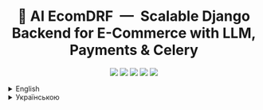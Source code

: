 <h1 align="center">
  🛒 AI EcomDRF &nbsp;—&nbsp; Scalable Django Backend for E-Commerce with LLM, Payments & Celery
</h1>

<p align="center">
  <img src="https://img.shields.io/github/actions/workflow/status/Viom852/llm-shop-drf-backend/ci.yml?label=CI&logo=github" />
  <img src="https://img.shields.io/badge/Coverage-96%25-brightgreen" />
  <img src="https://img.shields.io/badge/Python-3.12-blue" />
  <img src="https://img.shields.io/badge/Deploy-Local--Docker-blue" />
  <img src="https://img.shields.io/badge/License-MIT-yellow" />
</p>

<details>
<summary>English</summary>

# 🚀 Key Features

This project implements a full-fledged **backend architecture for an e-commerce platform** with advanced modular structure, AI product description generation, payment simulation, and background tasks. It's designed as a strong base for scalable online stores.

- 📂 **Modular Architecture**. Each domain (Store, Cart, Orders, Payments, Delivery, Users) lives in a separate Django app. This separation supports clean code, easier maintenance, and migration to microservices if needed.
- 🔐 **Secure Authentication**. Djoser / JWT endpoints allow any frontend or mobile app to connect easily with standardized logic.
- ⚡ **Fast Catalog**. Tree-like categories (MPTT), optimized queries (`select_related`, `prefetch_related`), pagination. Provides a quick UX, reducing bounce and cart abandonment rates.
- 🛒 **Reliable Cart**. All actions (`add / update / remove`) wrapped in `transaction.atomic()`. Only one active cart per user avoids accidental reorders or duplicates.
- 💳 **One-click Checkout** — `Cart → Order + Delivery` created in one transaction. Simple, robust flow for frontend developers and integrations. (Emulation)
- 🏦 **Multi-gateway Payments**. Mock SDKs for LiqPay, Fondy, Monobank with signature verification and callback support. Business instantly knows payment status. (Emulated)
- 📦 **Nova Poshta Integration**. Ukrainian national delivery service integration. Celery tasks keep delivery data (areas, cities, warehouses) synced. Up-to-date delivery points reduce return rates.
- 🤖 **AI Product Assistant**. One-click generation of persuasive product descriptions from price, brand, features. Saves content managers hours and increases product page conversion.

# 🛠️ Technologies

🧩 Full library stack:

- ## ⚙️ Backend / ORM / API
  - **Python 3.12**
  - **Django 5.1 LTS** + **Django REST Framework 3.15**
  - **drf-spectacular** — Auto Swagger / OpenAPI 3
  - **PostgreSQL** (`psycopg2-binary`)
  - **Django MPTT** — Tree categories
  - **django-filter** — Advanced filtering
  - **Grappelli** + `django-object-actions` — Extended admin
  - **django-ckeditor-5** — WYSIWYG admin fields
  - **Django Debug Toolbar** — Profiling in dev

- ## 🔐 Authentication / Social Login
  - **Djoser** endpoints
  - **Simple JWT** access / refresh

- ## ⚡ Async / Background
  - **Celery 5.5 + Redis 5**
  - **django-celery-beat** — Cron-like tasks in admin

- ## 🏦 Payments / Delivery
  - Mock SDKs: **LiqPay, Fondy, Monobank**
  - **Requests / httpx** for external APIs
  - **Nova Poshta** REST v2 API

- ## 🤖 AI & LLM
  - **OpenAI Python SDK v1** — Generates marketing descriptions

- ## 🧪 Testing & Quality
  - **Pytest 8**, **pytest-django**, **pytest-cov** (96 % coverage)
  - **Factory Boy**, **Faker**
  - **Black**, **isort**, **flake8**
  - **coverage.py + htmlcov** — full HTML report

- ## 📦 DevOps
  - **Docker + docker-compose v3.9**
  - **GitHub Actions**
  - **environs**

# 🏗️ Architecture

This is a **modular monolith**: one Django project where each business domain lives in a dedicated Django app. Combines ease of deployment with clear boundaries, and allows gradual replacement with services if needed.

- ## 📐 App Layers

  - **API** — DRF ViewSets, serializers, validation, filters
  - **Services / Application Layer** — Business logic, transactions (`transaction.atomic()`), payment & delivery factories
  - **Domain (ORM)** — Pure Django models. Source of truth.
  - **API Tests** — Business logic tested via HTTP using `APIClient`
  - **Transactions** — Atomic control over data integrity

- ## 🗄️ Data Storage

  - **PostgreSQL** — Primary data store
  - Indexed hot fields (`is_active`, `ordering`, FK) for performance
  - `select_related` / `prefetch_related` eliminate N+1 queries
  - DB-level constraints (Unique / Check) protect from invalid data

- ## ⚙️ Async Tasks & Integration

  - **Celery + Redis** — Sync Nova Poshta locations on schedule
  - **PaymentFactory** — Integrate LiqPay / Fondy / Monobank through a single interface
  - **DeliveryFactory** — Easily add new carriers (Nova Poshta, Pickup)
  - **Gateway Exceptions** — External API errors don’t crash the app

- ## 🔍 Observability & Developer Experience

  - **Docker-first** — Consistent local and CI setup
  - **GitHub Actions** — Linting, tests, and coverage per pull request

# ⚙️ Setup / Run (Linux)

This section contains the **Docker-based setup instructions**.

- ## 📝 Requirements

  - **Git**
  - **Docker Engine** ≥ 24
  - **Docker Compose Plugin**

- ## 🚀 Clone the repository

  ~~~bash
  git clone 
  cd llm-shop-drf-backend
  ~~~

- ## 🔑 Setup environment variables

  - Set `NOVA_POSHTA_API_KEY` — [Nova Poshta API](https://developers.novaposhta.ua/documentation)
  - Set `OPEN_API_KEY` — [OpenAI SDK](https://github.com/openai/openai-python)
  - Set email server config

- ## 🏗️ Build and run containers

  ~~~bash
  docker compose up --build
  ~~~

- ## 🗄️ Create Django superuser

  ~~~bash
  docker compose exec backend python manage.py createsuperuser
  ~~~

- ## 🌐 Open the app

  - <http://localhost:8000/admin/> — **Admin (Grappelli)**
  - <http://localhost:8000/api/v1/docs/swagger/> — **Swagger / OpenAPI**
  - <http://localhost:8000/api/v1/docs/redoc/> — **Redoc**

- ## 🛑 Stop & remove containers

  ~~~bash
  docker compose down
  ~~~

# 📡 API

- All endpoints are RESTful, versioned under `/api/v1/`
- **OpenAPI 3** auto-generated docs available:
  - Swagger UI — http://localhost:8000/api/v1/docs/swagger/
  - ReDoc — http://localhost:8000/api/v1/docs/redoc/

# 🧪 Testing

**Coverage** | **≈ 96 %** |
- Tests run automatically via **GitHub Actions** on push & PR.

- ## Tools
  - **pytest + pytest-django** — test suite
  - **coverage.py** — coverage measurement
  - **unittest.mock (MagicMock / patch)** — mocking
  - **factory_boy** — model factories
  - **faker** — fake data generators
  - Rich set of **custom fixtures** for API, models, etc.

<details>
<summary>📊 <strong>Coverage Report (96 %)</strong> &nbsp;—&nbsp; click to expand</summary>

```text
Name                                         Stmts   Miss  Cover  
----------------------------------------------------------------  
cart\__init__.py                                 0      0   100%  
cart\admin.py                                   24      3    88%  
cart\apps.py                                     4      0   100%  
cart\cart_service.py                            38      5    87%  
cart\migrations\0001_initial.py                  5      0   100%  
cart\migrations\0002_initial.py                  7      0   100%  
cart\migrations\__init__.py                      0      0   100%  
cart\models.py                                  45      3    93%  
cart\serializers.py                             39      1    97%  
cart\tests\__init__.py                           0      0   100%  
cart\tests\conftest.py                          25      0   100%  
cart\tests\test_cart_views.py                  210      3    99%  
cart\urls.py                                     5      0   100%  
cart\views.py                                   67      6    91%  
delivery\__init__.py                             0      0   100%  
delivery\admin.py                               32      2    94%  
delivery\apps.py                                 4      0   100%  
delivery\factory.py                             13      2    85%  
delivery\gateways\__init__.py                    0      0   100%  
delivery\gateways\base.py                       12      2    83%  
delivery\gateways\novaposhta.py                 44     28    36%  
delivery\gateways\pickup.py                     10      0   100%  
delivery\management\__init__.py                  0      0   100%  
delivery\migrations\0001_initial.py              8      0   100%  
delivery\migrations\0002_initial.py              6      0   100%  
delivery\migrations\__init__.py                  0      0   100%  
delivery\models.py                              63      4    94%  
delivery\serializers.py                         23      0   100%  
delivery\services.py                            16      0   100%  
delivery\tests\__init__.py                       0      0   100%  
delivery\tests\conftest.py                      32      0   100%  
delivery\tests\test_services.py                106      0   100%  
delivery\tests\test_view.py                    208      0   100%  
delivery\urls.py                                 5      0   100%  
delivery\views.py                               28      0   100%  
ecom_drf_v1\__init__.py                          2      0   100%  
ecom_drf_v1\celery.py                            6      0   100%  
ecom_drf_v1\settings.py                         56      0   100%  
ecom_drf_v1\urls.py                              9      0   100%  
orders\__init__.py                               0      0   100%  
orders\admin.py                                 25      3    88%  
orders\apps.py                                   4      0   100%  
orders\migrations\0001_initial.py                5      0   100%  
orders\migrations\0002_initial.py                7      0   100%  
orders\migrations\__init__.py                    0      0   100%  
orders\models.py                                30      1    97%  
orders\serializers.py                           27      0   100%  
orders\services.py                              37      2    95%  
orders\tests\__init__.py                         0      0   100%  
orders\tests\conftest.py                        25      0   100%  
orders\tests\test_order_view.py                217      0   100%  
orders\urls.py                                   5      0   100%  
orders\views.py                                 35      1    97%  
payments\__init__.py                             0      0   100%  
payments\admin.py                                8      0   100%  
payments\apps.py                                 4      0   100%  
payments\exceptions.py                           6      0   100%  
payments\factory.py                              9      0   100%  
payments\gateways\__init__.py                    0      0   100%  
payments\gateways\base.py                       10      2    80%  
payments\gateways\fondy.py                      26     12    54%  
payments\gateways\liqpay.py                     26      0   100%  
payments\gateways\monobank.py                   26     12    54%  
payments\migrations\0001_initial.py              6      0   100%  
payments\migrations\__init__.py                  0      0   100%  
payments\models.py                              18      1    94%  
payments\permissions.py                          9      0   100%  
payments\serializers.py                          7      0   100%  
payments\services.py                            46      6    87%  
payments\tests\__init__.py                       0      0   100%  
payments\tests\conftest.py                      22      0   100%  
payments\tests\test_views.py                   170      1    99%  
payments\urls.py                                 5      0   100%  
payments\utils.py                                9      0   100%  
payments\views.py                               49      1    98%  
store\__init__.py                                0      0   100%  
store\admin.py                                 100     11    89%  
store\apps.py                                    4      0   100%  
store\filters.py                                19      0   100%  
store\migrations\0001_initial.py                 9      0   100%  
store\migrations\0002_initial.py                 7      0   100%  
store\migrations\__init__.py                     0      0   100%  
store\mixins.py                                 17      2    88%  
store\models.py                                189     13    93%  
store\permissions.py                            21      2    90%  
store\serializers.py                           137      0   100%  
store\tests\__init__.py                          0      0   100%  
store\tests\conftest.py                        125      1    99%  
store\tests\test_product_ai_description.py      46      0   100%  
store\tests\test_serializers.py                 39      0   100%  
store\tests\test_utils.py                       24      0   100%  
store\tests\test_views.py                     1240     35    97%  
store\urls.py                                   11      0   100%  
store\utils.py                                  31      0   100%  
store\views.py                                 109      6    94%  
users\__init__.py                                0      0   100%  
users\admin.py                                   8      0   100%  
users\apps.py                                    4      0   100%  
users\migrations\0001_initial.py                 6      0   100%  
users\migrations\__init__.py                     0      0   100%  
users\models.py                                 41      9    78%  
users\serializers.py                            32      8    75%  
users\tests\__init__.py                          0      0   100%  
users\tests\conftest.py                         35      4    89%  
users\tests\test_validators.py                  21      0   100%  
users\tests\test_views.py                       74      0   100%  
users\urls.py                                    2      0   100%  
users\validators.py                             11      0   100%  
----------------------------------------------------------------  
TOTAL                                         4387    192    96%
```
</details>

# 📄 License  
This project is licensed under the [MIT License](LICENSE).

</details>
<details>
<summary>Українською</summary>

# 🚀 Ключові особливості

Цей проєкт реалізує backend-архітектуру для інтернет-магазину з розширеною структурою, AI, оплатами та фоновими задачами. Підходить як основа для масштабованих e-commerce рішень.

- 📂 **Модульна архітектура.** Кожен домен (Store, Cart, Orders, Payments, Delivery, Users) реалізований у власному Django-додатку. Це зручно для масштабування та переходу до мікросервісів.
- 🔐 **Безпечна автентифікація.** Стандартизовані Djoser/JWT endpoint-и. Підключення будь-якого фронту або мобільного застосунку без складної логіки.
- ⚡ **Швидкий каталог.** Ієрархічні категорії (MPTT), оптимізовані запити (select/prefetch_related), пагінація. Швидкий відгук сторінки зменшує відмови та покинуті кошики.
- 🛒 **Надійний кошик.** Усі дії (add / update / remove) обгорнуті в transaction.atomic(), у кожного користувача завжди лише один активний кошик. Це виключає випадкові повторні покупки.
- 💳 **Оформлення замовлення в один клік.** Cart → Order + Delivery створюються транзакційно. Надійна логіка для фронту та інтеграцій.
- 🏦 **Оплата через кілька шлюзів (LiqPay, Fondy, Monobank) з перевіркою підписів і callback.** Зручно клієнту, миттєве оновлення статусу. (Емуляція)
- 📦 **Інтеграція з «Новою Поштою».** Celery-задачі синхронізують області, міста, відділення. Актуальні дані — менше повернень.
- 🤖 **AI-асистент.** Один клік в адмінці генерує "продаючий" опис товару з урахуванням ціни, бренду, категорії. Економить години рутини контент менеджеру, та збільшує конверсію продуктових карток.

# 🛠️ Технології

🧩 Повний стек бібліотек.

- ## ⚙️ Backend / ORM / API
  - **Python 3.12**
  - **Django 5.1 LTS** + **Django REST Framework 3.15**
  - **drf-spectacular** — Swagger / OpenAPI 3
  - **PostgreSQL**
  - **Django MPTT** — ієрархічні категорії
  - **django-filter** — фільтри
  - **Grappelli** + `django-object-actions` - розширена адмін панель
  - **django-ckeditor-5** — WYSIWYG у адмін панелі
  - **Django Debug Toolbar** - профілювання запитів

- ## 🔐 Автентифікація / соц-логін
  - **Djoser**
  - **Simple JWT** access / refresh

- ## ⚡ Async / Фон
  - **Celery 5.5 + Redis 5**
  - **django-celery-beat** - Завдання за розкладом у панелі адміністратора

- ## 🏦 Оплати / Доставка
  - SDK-моки: **LiqPay, Fondy, Monobank**
  - **Requests / httpx**
  - **Нова Пошта** REST v2 API

- ## 🤖 AI & LLM
  - **OpenAI Python SDK v1** - Генерування маркетингового опису товарів

- ## 🧪 Тестування
  - **Pytest 8**, **pytest-django**, **pytest-cov** (96 % coverage)
  - **Factory Boy**, **Faker**
  - **Black**, **isort**, **flake8**
  - **coverage.py + htmlcov**

- ## 📦 DevOps
  - **Docker + docker-compose v3.9**
  - **GitHub Actions**
  - **environs**

# 🏗️ Архітектура

Проєкт — **модульний моноліт**: усі домени в окремих Django-app. Проста підтримка, чіткі межі відповідальності, можливість переходу до мікросервісів.

- ## 📐 Рівні застосунку

  - **API** — DRF ViewSets, Serializers, фільтрація
  - **Services / Application** — логіка, транзакції, фабрики
  - **Domain (ORM)** — моделі без сигналів
  - **API-тести** — Тестування бизнес логіки через HTTP p допомогою APIClient
  - **Транзакції** — контроль цілісності

- ## 🗄️ Зберігання даних

  - **PostgreSQL**
  - Індекси на «гарячих» полях (`is_active`, `ordering`, FK)
  - `select_related` / `prefetch_related` - Оптимізування запитів для уникнення N+1 проблеми
  - DB‑обмеження (Unique, Check) — для захисту від помилок

- ## ⚙️ Фон і інтеграції

  - **Celery + Redis** - Синхронізація активних відділень "Нова Пошта" за розкладом
  - PaymentFactory — єдина точка доступу для платіжних шлюзів  
  - DeliveryFactory — NovaPoshta, Pickup, нові carrier‑и  
  - `GatewayException` — контроль помилок зовнішньго API

- ## 🔍 Спостереження та зручність розробки

  - **Docker-first**
  - **GitHub Actions**

# ⚙️ Встановлення / Запуск (Linux)

- ## 📝 Попередні вимоги

  - **Git**
  - **Docker Engine** ≥ 24
  - **Docker Compose Plugin**

- ## 🚀 Клонування репозиторію

  ~~~bash
  git clone 
  cd llm-shop-drf-backend
  ~~~

- ## 🔑 Змінні оточення

  - `NOVA_POSHTA_API_KEY` — [Nova Poshta API](https://developers.novaposhta.ua/documentation)
  - `OPEN_API_KEY` — [OpenAI SDK](https://github.com/openai/openai-python)
  - Налаштування пошти

- ## 🏗️ Збірка і запуск

  ~~~bash
  docker compose up --build
  ~~~

- ## 🗄️ Створити суперкористувача

  ~~~bash
  docker compose exec backend python manage.py createsuperuser
  ~~~

- ## 🌐 Перегляд

  - http://localhost:8000/admin/ — адмінка  
  - http://localhost:8000/api/v1/docs/swagger/ — Swagger  
  - http://localhost:8000/api/v1/docs/redoc/ — ReDoc

- ## 🛑 Зупинка

  ~~~bash
  docker compose down
  ~~~

# 📡 API

- Всі endpoint-и у форматі REST, версія `/api/v1/`
- Специфікація **OpenAPI 3**:
  - Swagger: http://localhost:8000/api/v1/docs/swagger/
  - ReDoc: http://localhost:8000/api/v1/docs/redoc/

# 🧪 Тести

**Покриття** | **≈ 96 %**
- CI запускає тести в GitHub Actions

- ## Інструменти  
  - **pytest + pytest-django**  
  - **coverage.py**  
  - **unittest.mock (MagicMock / patch)**  
  - **factory_boy**  
  - **faker**  
  - **кастомні фікстури**

<details>
<summary>📊 <strong>Coverage Report (96 %)</strong> &nbsp;—&nbsp; натисни, щоб розгорнути</summary>

```text
Name                                         Stmts   Miss  Cover  
----------------------------------------------------------------  
cart\__init__.py                                 0      0   100%  
cart\admin.py                                   24      3    88%  
cart\apps.py                                     4      0   100%  
cart\cart_service.py                            38      5    87%  
cart\migrations\0001_initial.py                  5      0   100%  
cart\migrations\0002_initial.py                  7      0   100%  
cart\migrations\__init__.py                      0      0   100%  
cart\models.py                                  45      3    93%  
cart\serializers.py                             39      1    97%  
cart\tests\__init__.py                           0      0   100%  
cart\tests\conftest.py                          25      0   100%  
cart\tests\test_cart_views.py                  210      3    99%  
cart\urls.py                                     5      0   100%  
cart\views.py                                   67      6    91%  
delivery\__init__.py                             0      0   100%  
delivery\admin.py                               32      2    94%  
delivery\apps.py                                 4      0   100%  
delivery\factory.py                             13      2    85%  
delivery\gateways\__init__.py                    0      0   100%  
delivery\gateways\base.py                       12      2    83%  
delivery\gateways\novaposhta.py                 44     28    36%  
delivery\gateways\pickup.py                     10      0   100%  
delivery\management\__init__.py                  0      0   100%  
delivery\migrations\0001_initial.py              8      0   100%  
delivery\migrations\0002_initial.py              6      0   100%  
delivery\migrations\__init__.py                  0      0   100%  
delivery\models.py                              63      4    94%  
delivery\serializers.py                         23      0   100%  
delivery\services.py                            16      0   100%  
delivery\tests\__init__.py                       0      0   100%  
delivery\tests\conftest.py                      32      0   100%  
delivery\tests\test_services.py                106      0   100%  
delivery\tests\test_view.py                    208      0   100%  
delivery\urls.py                                 5      0   100%  
delivery\views.py                               28      0   100%  
ecom_drf_v1\__init__.py                          2      0   100%  
ecom_drf_v1\celery.py                            6      0   100%  
ecom_drf_v1\settings.py                         56      0   100%  
ecom_drf_v1\urls.py                              9      0   100%  
orders\__init__.py                               0      0   100%  
orders\admin.py                                 25      3    88%  
orders\apps.py                                   4      0   100%  
orders\migrations\0001_initial.py                5      0   100%  
orders\migrations\0002_initial.py                7      0   100%  
orders\migrations\__init__.py                    0      0   100%  
orders\models.py                                30      1    97%  
orders\serializers.py                           27      0   100%  
orders\services.py                              37      2    95%  
orders\tests\__init__.py                         0      0   100%  
orders\tests\conftest.py                        25      0   100%  
orders\tests\test_order_view.py                217      0   100%  
orders\urls.py                                   5      0   100%  
orders\views.py                                 35      1    97%  
payments\__init__.py                             0      0   100%  
payments\admin.py                                8      0   100%  
payments\apps.py                                 4      0   100%  
payments\exceptions.py                           6      0   100%  
payments\factory.py                              9      0   100%  
payments\gateways\__init__.py                    0      0   100%  
payments\gateways\base.py                       10      2    80%  
payments\gateways\fondy.py                      26     12    54%  
payments\gateways\liqpay.py                     26      0   100%  
payments\gateways\monobank.py                   26     12    54%  
payments\migrations\0001_initial.py              6      0   100%  
payments\migrations\__init__.py                  0      0   100%  
payments\models.py                              18      1    94%  
payments\permissions.py                          9      0   100%  
payments\serializers.py                          7      0   100%  
payments\services.py                            46      6    87%  
payments\tests\__init__.py                       0      0   100%  
payments\tests\conftest.py                      22      0   100%  
payments\tests\test_views.py                   170      1    99%  
payments\urls.py                                 5      0   100%  
payments\utils.py                                9      0   100%  
payments\views.py                               49      1    98%  
store\__init__.py                                0      0   100%  
store\admin.py                                 100     11    89%  
store\apps.py                                    4      0   100%  
store\filters.py                                19      0   100%  
store\migrations\0001_initial.py                 9      0   100%  
store\migrations\0002_initial.py                 7      0   100%  
store\migrations\__init__.py                     0      0   100%  
store\mixins.py                                 17      2    88%  
store\models.py                                189     13    93%  
store\permissions.py                            21      2    90%  
store\serializers.py                           137      0   100%  
store\tests\__init__.py                          0      0   100%  
store\tests\conftest.py                        125      1    99%  
store\tests\test_product_ai_description.py      46      0   100%  
store\tests\test_serializers.py                 39      0   100%  
store\tests\test_utils.py                       24      0   100%  
store\tests\test_views.py                     1240     35    97%  
store\urls.py                                   11      0   100%  
store\utils.py                                  31      0   100%  
store\views.py                                 109      6    94%  
users\__init__.py                                0      0   100%  
users\admin.py                                   8      0   100%  
users\apps.py                                    4      0   100%  
users\migrations\0001_initial.py                 6      0   100%  
users\migrations\__init__.py                     0      0   100%  
users\models.py                                 41      9    78%  
users\serializers.py                            32      8    75%  
users\tests\__init__.py                          0      0   100%  
users\tests\conftest.py                         35      4    89%  
users\tests\test_validators.py                  21      0   100%  
users\tests\test_views.py                       74      0   100%  
users\urls.py                                    2      0   100%  
users\validators.py                             11      0   100%  
----------------------------------------------------------------  
TOTAL                                         4387    192    96%
```
</details>

# 📄 **Ліцензія**  
Проєкт ліцензовано під [MIT License](LICENSE).
</details>
